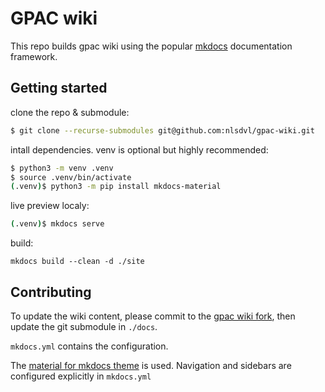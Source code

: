 # GPAC wiki

This repo builds gpac wiki using the popular [mkdocs](https://www.mkdocs.org/) documentation framework.


## Getting started

clone the repo & submodule:
```bash
$ git clone --recurse-submodules git@github.com:nlsdvl/gpac-wiki.git
```

intall dependencies. venv is optional but highly recommended:
```bash
$ python3 -m venv .venv 
$ source .venv/bin/activate
(.venv)$ python3 -m pip install mkdocs-material
```

live preview localy:
```bash
(.venv)$ mkdocs serve
```

build:
```
mkdocs build --clean -d ./site
```

## Contributing

To update the wiki content, please commit to the [gpac wiki fork](https://github.com/nlsdvl/gpac-gh-wiki/), then update the git submodule in `./docs`.

`mkdocs.yml` contains the configuration. 

The [material for mkdocs theme](https://squidfunk.github.io/mkdocs-material/) is used. Navigation and sidebars are configured explicitly in `mkdocs.yml`
